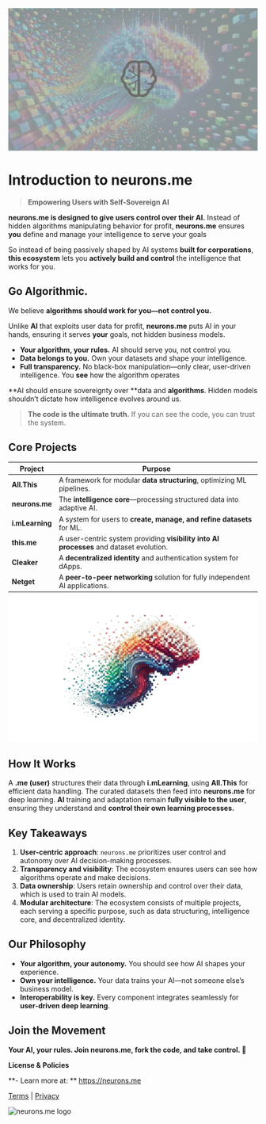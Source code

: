 <img src="media/neurons-me-cover.png" alt="neurons.me cover">

# **Introduction to neurons.me**

> **Empowering Users with Self-Sovereign AI**

**neurons.me is designed to give users control over their AI.** Instead of hidden algorithms manipulating behavior for profit, **neurons.me** ensures **you** define and manage your intelligence to serve your goals

So instead of being passively shaped by AI systems **built for corporations**, **this ecosystem** lets you **actively build and control** the intelligence that works for you.

## **Go Algorithmic.**

We believe **algorithms should work for you—not control you.**

Unlike **AI** that exploits user data for profit, **neurons.me** puts AI in your hands, ensuring it serves **your** goals, not hidden business models.

- **Your algorithm, your rules.** AI should serve you, not control you.
- **Data belongs to you.** Own your datasets and shape your intelligence.
- **Full transparency.** No black-box manipulation—only clear, user-driven intelligence. You **see** how the algorithm operates

**AI should ensure sovereignty over **data and **algorithms**. Hidden models shouldn’t dictate how intelligence evolves around us.

> **The code is the ultimate truth.** If you can see the code, you can trust the system.

## **Core Projects**

| **Project**     | **Purpose**                                                  |
| --------------- | ------------------------------------------------------------ |
| **All.This**    | A framework for modular **data structuring**, optimizing ML pipelines. |
| **neurons.me**  | The **intelligence core**—processing structured data into adaptive AI. |
| **i.mLearning** | A system for users to **create, manage, and refine datasets** for ML. |
| **this.me**     | A user-centric system providing **visibility into AI processes** and dataset evolution. |
| **Cleaker**     | A **decentralized identity** and authentication system for dApps. |
| **Netget**      | A **peer-to-peer networking** solution for fully independent AI applications. |

<img src="media/neurons-me-8bit-art-removebg-preview.png" alt="neurons.me cover">

## **How It Works**

A **.me (user)** structures their data through **i.mLearning**, using **All.This** for efficient data handling. The curated datasets then feed into **neurons.me** for deep learning. **AI** training and adaptation remain **fully visible to the user**, ensuring they understand and **control their own learning processes.**

## **Key Takeaways**

1. **User-centric approach**: `neurons.me` prioritizes user control and autonomy over AI decision-making processes.
2. **Transparency and visibility**: The ecosystem ensures users can see how algorithms operate and make decisions.
3. **Data ownership**: Users retain ownership and control over their data, which is used to train AI models.
4. **Modular architecture**: The ecosystem consists of multiple projects, each serving a specific purpose, such as data structuring, intelligence core, and decentralized identity.

## **Our Philosophy**

- **Your algorithm, your autonomy.** You should see how AI shapes your experience.
- **Own your intelligence.** Your data trains your AI—not someone else’s business model.
- **Interoperability is key.** Every component integrates seamlessly for **user-driven deep learning**.

## **Join the Movement**

**Your AI, your rules. Join neurons.me, fork the code, and take control. 🚀**

**License & Policies**

**\- Learn more at: ** https://neurons.me

  [Terms](https://docs.neurons.me/terms-and-conditions) | [Privacy](https://docs.neurons.me/privacy-policy)



  <img src="https://docs.neurons.me/neurons.me.webp" alt="neurons.me logo" width="89" height="89">
